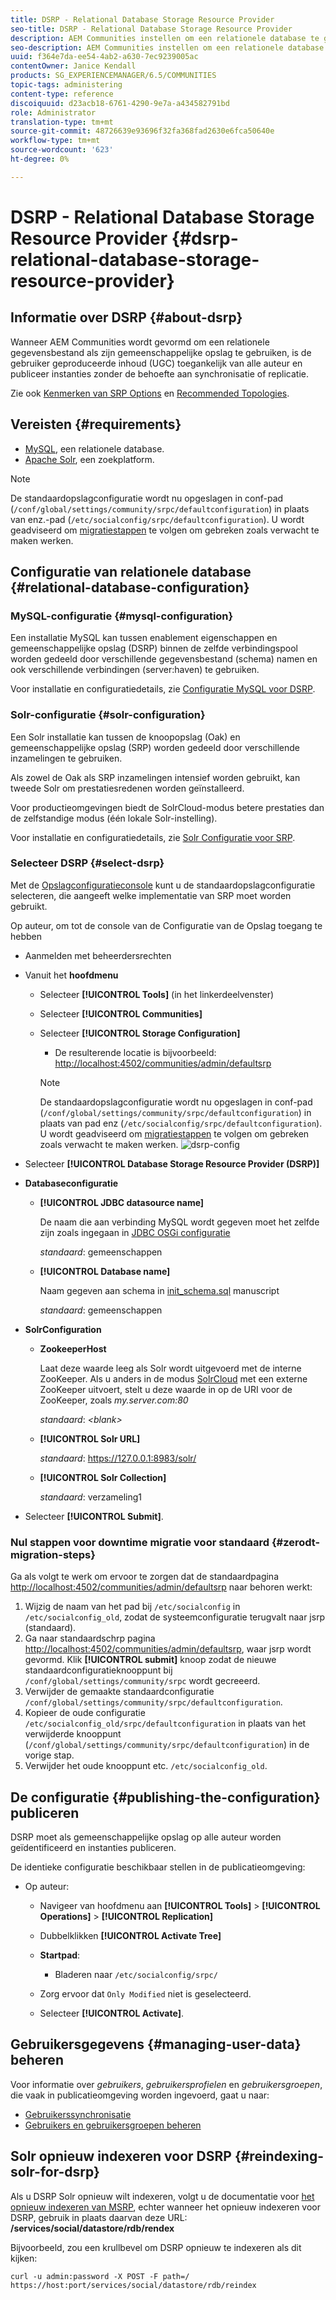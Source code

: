 ```yaml
---
title: DSRP - Relational Database Storage Resource Provider
seo-title: DSRP - Relational Database Storage Resource Provider
description: AEM Communities instellen om een relationele database te gebruiken als de algemene opslag
seo-description: AEM Communities instellen om een relationele database te gebruiken als de algemene opslag
uuid: f364e7da-ee54-4ab2-a630-7ec9239005ac
contentOwner: Janice Kendall
products: SG_EXPERIENCEMANAGER/6.5/COMMUNITIES
topic-tags: administering
content-type: reference
discoiquuid: d23acb18-6761-4290-9e7a-a434582791bd
role: Administrator
translation-type: tm+mt
source-git-commit: 48726639e93696f32fa368fad2630e6fca50640e
workflow-type: tm+mt
source-wordcount: '623'
ht-degree: 0%

---
```



# DSRP - Relational Database Storage Resource Provider {#dsrp-relational-database-storage-resource-provider}

## Informatie over DSRP {#about-dsrp}

Wanneer AEM Communities wordt gevormd om een relationele gegevensbestand als zijn gemeenschappelijke opslag te gebruiken, is de gebruiker geproduceerde inhoud (UGC) toegankelijk van alle auteur en publiceer instanties zonder de behoefte aan synchronisatie of replicatie.

Zie ook [Kenmerken van SRP Options](working-with-srp.md#characteristics-of-srp-options) en [Recommended Topologies](topologies.md).

## Vereisten {#requirements}

* [MySQL](#mysql-configuration), een relationele database.
* [Apache Solr](#solr-configuration), een zoekplatform.

>[!NOTE]
>
>De standaardopslagconfiguratie wordt nu opgeslagen in conf-pad (`/conf/global/settings/community/srpc/defaultconfiguration`) in plaats van enz.-pad (`/etc/socialconfig/srpc/defaultconfiguration`). U wordt geadviseerd om [migratiestappen](#zerodt-migration-steps) te volgen om gebreken zoals verwacht te maken werken.

## Configuratie van relationele database {#relational-database-configuration}

### MySQL-configuratie {#mysql-configuration}

Een installatie MySQL kan tussen enablement eigenschappen en gemeenschappelijke opslag (DSRP) binnen de zelfde verbindingspool worden gedeeld door verschillende gegevensbestand (schema) namen en ook verschillende verbindingen (server:haven) te gebruiken.

Voor installatie en configuratiedetails, zie [Configuratie MySQL voor DSRP](dsrp-mysql.md).

### Solr-configuratie {#solr-configuration}

Een Solr installatie kan tussen de knoopopslag (Oak) en gemeenschappelijke opslag (SRP) worden gedeeld door verschillende inzamelingen te gebruiken.

Als zowel de Oak als SRP inzamelingen intensief worden gebruikt, kan tweede Solr om prestatiesredenen worden geïnstalleerd.

Voor productieomgevingen biedt de SolrCloud-modus betere prestaties dan de zelfstandige modus (één lokale Solr-instelling).

Voor installatie en configuratiedetails, zie [Solr Configuratie voor SRP](solr.md).

### Selecteer DSRP {#select-dsrp}

Met de [Opslagconfiguratieconsole](srp-config.md) kunt u de standaardopslagconfiguratie selecteren, die aangeeft welke implementatie van SRP moet worden gebruikt.

Op auteur, om tot de console van de Configuratie van de Opslag toegang te hebben

* Aanmelden met beheerdersrechten
* Vanuit het **hoofdmenu**

   * Selecteer **[!UICONTROL Tools]** (in het linkerdeelvenster)
   * Selecteer **[!UICONTROL Communities]**
   * Selecteer **[!UICONTROL Storage Configuration]**

      * De resulterende locatie is bijvoorbeeld: [http://localhost:4502/communities/admin/defaultsrp](http://localhost:4502/communities/admin/defaultsrp)
      >[!NOTE]
      >
      >De standaardopslagconfiguratie wordt nu opgeslagen in conf-pad (`/conf/global/settings/community/srpc/defaultconfiguration`)      in plaats van pad enz (`/etc/socialconfig/srpc/defaultconfiguration`). U wordt geadviseerd om [migratiestappen](#zerodt-migration-steps) te volgen om gebreken zoals verwacht te maken werken.
   ![dsrp-config](assets/dsrp-config.png)

* Selecteer **[!UICONTROL Database Storage Resource Provider (DSRP)]**
* **Databaseconfiguratie**

   * **[!UICONTROL JDBC datasource name]**

      De naam die aan verbinding MySQL wordt gegeven moet het zelfde zijn zoals ingegaan in [JDBC OSGi configuratie](dsrp-mysql.md#configurejdbcconnections)

      *standaard*: gemeenschappen

   * **[!UICONTROL Database name]**

      Naam gegeven aan schema in [init_schema.sql](dsrp-mysql.md#obtain-the-sql-script) manuscript

      *standaard*: gemeenschappen

* **SolrConfiguration**

   * **[](https://cwiki.apache.org/confluence/display/solr/Using+ZooKeeper+to+Manage+Configuration+Files) ZookeeperHost**

      Laat deze waarde leeg als Solr wordt uitgevoerd met de interne ZooKeeper. Als u anders in de modus [SolrCloud](solr.md#solrcloud-mode) met een externe ZooKeeper uitvoert, stelt u deze waarde in op de URI voor de ZooKeeper, zoals *my.server.com:80*

      *standaard*:  *&lt;blank>*

   * **[!UICONTROL Solr URL]**

      *standaard*: https://127.0.0.1:8983/solr/

   * **[!UICONTROL Solr Collection]**

      *standaard*: verzameling1

* Selecteer **[!UICONTROL Submit]**.

### Nul stappen voor downtime migratie voor standaard {#zerodt-migration-steps}

Ga als volgt te werk om ervoor te zorgen dat de standaardpagina [http://localhost:4502/communities/admin/defaultsrp](http://localhost:4502/communities/admin/defaultsrp) naar behoren werkt:

1. Wijzig de naam van het pad bij `/etc/socialconfig` in `/etc/socialconfig_old`, zodat de systeemconfiguratie terugvalt naar jsrp (standaard).
1. Ga naar standaardschrp pagina [http://localhost:4502/communities/admin/defaultsrp](http://localhost:4502/communities/admin/defaultsrp), waar jsrp wordt gevormd. Klik **[!UICONTROL submit]** knoop zodat de nieuwe standaardconfiguratieknooppunt bij `/conf/global/settings/community/srpc` wordt gecreeerd.
1. Verwijder de gemaakte standaardconfiguratie `/conf/global/settings/community/srpc/defaultconfiguration`.
1. Kopieer de oude configuratie `/etc/socialconfig_old/srpc/defaultconfiguration` in plaats van het verwijderde knooppunt (`/conf/global/settings/community/srpc/defaultconfiguration`) in de vorige stap.
1. Verwijder het oude knooppunt etc. `/etc/socialconfig_old`.

## De configuratie {#publishing-the-configuration} publiceren

DSRP moet als gemeenschappelijke opslag op alle auteur worden geïdentificeerd en instanties publiceren.

De identieke configuratie beschikbaar stellen in de publicatieomgeving:

* Op auteur:

   * Navigeer van hoofdmenu aan **[!UICONTROL Tools]** > **[!UICONTROL Operations]** > **[!UICONTROL Replication]**
   * Dubbelklikken **[!UICONTROL Activate Tree]**
   * **Startpad**:

      * Bladeren naar `/etc/socialconfig/srpc/`
   * Zorg ervoor dat `Only Modified` niet is geselecteerd.
   * Selecteer **[!UICONTROL Activate]**.


## Gebruikersgegevens {#managing-user-data} beheren

Voor informatie over *gebruikers*, *gebruikersprofielen* en *gebruikersgroepen*, die vaak in publicatieomgeving worden ingevoerd, gaat u naar:

* [Gebruikerssynchronisatie](sync.md)
* [Gebruikers en gebruikersgroepen beheren](users.md)

## Solr opnieuw indexeren voor DSRP {#reindexing-solr-for-dsrp}

Als u DSRP Solr opnieuw wilt indexeren, volgt u de documentatie voor [het opnieuw indexeren van MSRP](msrp.md#msrp-reindex-tool), echter wanneer het opnieuw indexeren voor DSRP, gebruik in plaats daarvan deze URL: **/services/social/datastore/rdb/rendex**

Bijvoorbeeld, zou een krullbevel om DSRP opnieuw te indexeren als dit kijken:

```shell
curl -u admin:password -X POST -F path=/ https://host:port/services/social/datastore/rdb/reindex
```

